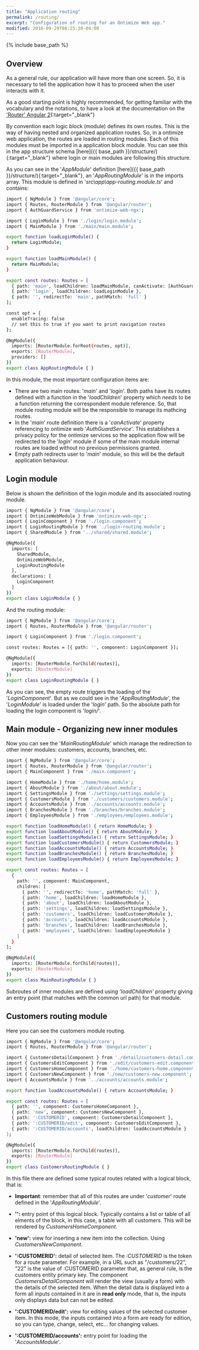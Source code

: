```yaml
---
title: "Application routing"
permalink: /routing/
excerpt: "Configuration of routing for an Ontimize Web app."
modified: 2016-09-29T08:25:30-04:00
---
```

{% include base_path %}

## Overview

As a general rule, our application will have more than one screen. So, it is necessary to tell the application how it has to proceed when the user interacts with it.

As a good starting point is highly recommended, for getting familiar with the vocabulary and the notations, to have a look at the documentation on the ['Router' Angular 2](https://angular.io/api/router/Router){:target="_blank"}

By convention each logic block (module) defines its own routes. This is the way of having nested and organized application routes.
So, in a ontimize web application, the routes are loaded in routing modules. Each of this modules must be imported in a application block module. You can see this in the app structure schema [here]({{ base_path }}/structure/){:target="_blank"} where login or main modules are following this structure.

As you can see in the '*AppModule*' definition [here]({{ base_path }}/structure/){:target="_blank"}, an '*AppRoutingModule*' is in the imports array. This module is defined in '*src\app\app-routing.module.ts*' and contains:

```bash
import { NgModule } from '@angular/core';
import { Routes, RouterModule } from '@angular/router';
import { AuthGuardService } from 'ontimize-web-ngx';

import { LoginModule } from './login/login.module';
import { MainModule } from './main/main.module';

export function loadLoginModule() {
  return LoginModule;
}

export function loadMainModule() {
  return MainModule;
}

export const routes: Routes = [
  { path: 'main', loadChildren: loadMainModule, canActivate: [AuthGuardService] },
  { path: 'login', loadChildren: loadLoginModule },
  { path: '', redirectTo: 'main', pathMatch: 'full' }
];

const opt = {
  enableTracing: false
  // set this to true if you want to print navigation routes
};

@NgModule({
  imports: [RouterModule.forRoot(routes, opt)],
  exports: [RouterModule],
  providers: []
})
export class AppRoutingModule { }
```

In this module, the most important configuration items are:
  * There are two main routes:  '*main*' and '*login*'. Both paths have its routes defined with a function in the  '*loadChildren*' property which *needs* to be a function returning the correspondent module reference. So, that module routing module will be the responsible to manage its mathcing routes.
  * In the '*main*' route definition there is a '*canActivate*' property referencing to ontimize web '*AuthGuardService*'. This establishes a privacy policy for the ontimize services so the application flow will be redirected to the '*login*' module if some of the main module internal routes are loaded without no previous permissions granted.
  * Empty path redirects user to '*main*' module, so this will be the default application behaviour.


## Login module

Below is shown the definition of the login module and its associated routing module.

```bash
import { NgModule } from '@angular/core';
import { OntimizeWebModule } from 'ontimize-web-ngx';
import { LoginComponent } from './login.component';
import { LoginRoutingModule } from './login-routing.module';
import { SharedModule } from '../shared/shared.module';

@NgModule({
  imports: [
    SharedModule,
    OntimizeWebModule,
    LoginRoutingModule
  ],
  declarations: [
    LoginComponent
  ]
})
export class LoginModule { }
```

And the routing module:

```bash
import { NgModule } from '@angular/core';
import { Routes, RouterModule } from '@angular/router';

import { LoginComponent } from './login.component';

const routes: Routes = [{ path: '', component: LoginComponent }];

@NgModule({
  imports: [RouterModule.forChild(routes)],
  exports: [RouterModule]
})
export class LoginRoutingModule { }

```

As you can see, the empty route triggers the loading of the '*LoginComponent*'. But as we could see in the '*AppRoutingModule*', the '*LoginModule*' is loaded under the '*login*' path. So the absolute path for loading the login component is '*login/*'.


## Main module - Organizing new inner modules

Now you can see the '*MainRoutingModule*' which manage the redirection to other inner modules: customers, accounts, branches, etc.

```bash
import { NgModule } from '@angular/core';
import { Routes, RouterModule } from '@angular/router';
import { MainComponent } from './main.component';

import { HomeModule } from './home/home.module';
import { AboutModule } from './about/about.module';
import { SettingsModule } from './settings/settings.module';
import { CustomersModule } from './customers/customers.module';
import { AccountsModule } from './accounts/accounts.module';
import { BranchesModule } from './branches/branches.module';
import { EmployeesModule } from './employees/employees.module';

export function loadHomeModule() { return HomeModule; }
export function loadAboutModule() { return AboutModule; }
export function loadSettingsModule() { return SettingsModule; }
export function loadCustomersModule() { return CustomersModule; }
export function loadAccountsModule() { return AccountsModule; }
export function loadBranchesModule() { return BranchesModule; }
export function loadEmployeesModule() { return EmployeesModule; }

export const routes: Routes = [
  {
    path: '', component: MainComponent,
    children: [
      { path: '', redirectTo: 'home', pathMatch: 'full' },
      { path: 'home', loadChildren: loadHomeModule },
      { path: 'about', loadChildren: loadAboutModule },
      { path: 'settings', loadChildren: loadSettingsModule },
      { path: 'customers', loadChildren: loadCustomersModule },
      { path: 'accounts', loadChildren: loadAccountsModule },
      { path: 'branches', loadChildren: loadBranchesModule },
      { path: 'employees', loadChildren: loadEmployeesModule }
    ]
  }
];

@NgModule({
  imports: [RouterModule.forChild(routes)],
  exports: [RouterModule]
})
export class MainRoutingModule { }
```

Subroutes of inner modules are defined using *'loadChildren'* property giving an entry point (that matches with the common url path) for that module.

## Customers routing module

Here you can see the customers module routing.

```bash
import { NgModule } from '@angular/core';
import { Routes, RouterModule } from '@angular/router';

import { CustomersDetailComponent } from './detail/customers-detail.component';
import { CustomersEditComponent } from './edit/customers-edit.component';
import { CustomersHomeComponent } from './home/customers-home.component';
import { CustomersNewComponent } from './new/customers-new.component';
import { AccountsModule } from '../accounts/accounts.module';

export function loadAccountsModule() { return AccountsModule; }

export const routes: Routes = [
  { path: '', component: CustomersHomeComponent },
  { path: 'new', component: CustomersNewComponent },
  { path: ':CUSTOMERID', component: CustomersDetailComponent },
  { path: ':CUSTOMERID/edit', component: CustomersEditComponent },
  { path: ':CUSTOMERID/accounts', loadChildren: loadAccountsModule }
];

@NgModule({
  imports: [RouterModule.forChild(routes)],
  exports: [RouterModule]
})
export class CustomersRoutingModule { }
```

In this file there are defined some typical routes related with a logical block, that is:

* **Important**: remember that all of this routes are under '*customer*' route defined in the '*AppRoutingModule*'.

* **'':** entry point of this logical block. Typically contains a list or table of all elments of the block, in this case, a table with all customers. This will be rendered by *CustomersHomeComponent*.
* **'new':** view for inserting a new item into the collection. Using *CustomersNewComponent*.
* **':CUSTOMERID':** detail of selected item. The *:CUSTOMERID* is the token for a route parameter. For example, in a URL such as "/customers/22", "22" is the value of :CUSTOMERID parameter that, as general rule, is the customers entity primary key. The component *CustomersDetailComponent* will render the view (usually a form) with the details of the selected item.
When the detail data is displayed into a form all inputs contained in it are in **read only** mode, that is, the inputs only displays data but can not be edited.
* **':CUSTOMERID/edit':** view for editing values of the selected customer item. In this mode, the inputs contained into a form are ready for edition, so you can type, change, select, etc... for changing values.
* **':CUSTOMERID/accounts':** entry point for loading the '*AccountsModule*'.
